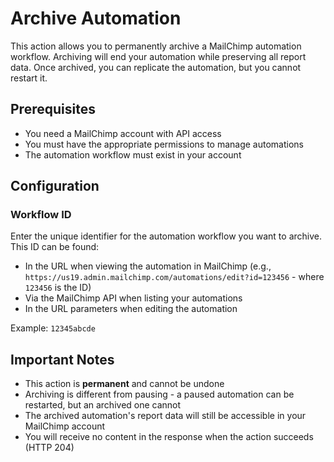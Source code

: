# Archive Automation

This action allows you to permanently archive a MailChimp automation workflow. Archiving will end your automation while preserving all report data. Once archived, you can replicate the automation, but you cannot restart it.

## Prerequisites

- You need a MailChimp account with API access
- You must have the appropriate permissions to manage automations
- The automation workflow must exist in your account

## Configuration

### Workflow ID

Enter the unique identifier for the automation workflow you want to archive. This ID can be found:

- In the URL when viewing the automation in MailChimp (e.g., `https://us19.admin.mailchimp.com/automations/edit?id=123456` - where `123456` is the ID)
- Via the MailChimp API when listing your automations
- In the URL parameters when editing the automation

Example: `12345abcde`

## Important Notes

- This action is **permanent** and cannot be undone
- Archiving is different from pausing - a paused automation can be restarted, but an archived one cannot
- The archived automation's report data will still be accessible in your MailChimp account
- You will receive no content in the response when the action succeeds (HTTP 204)